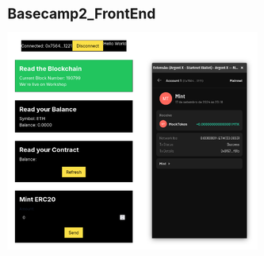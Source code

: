 # Basecamp2_FrontEnd
![Captura](https://github.com/wbarroz/Basecamp2_FrontEnd/blob/main/FrontEnd.png)
